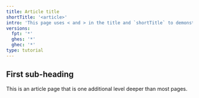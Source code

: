 ```yaml
---
title: Article title
shortTitle: '<article>'
intro: 'This page uses < and > in the title and `shortTitle` to demonstrate that it works'
versions:
  fpt: '*'
  ghes: '*'
  ghec: '*'
type: tutorial
---
```


## First sub-heading

This is an article page that is one additional level deeper than most pages.
